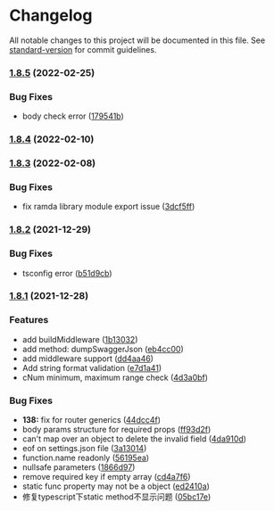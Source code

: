 # Changelog

All notable changes to this project will be documented in this file. See [standard-version](https://github.com/conventional-changelog/standard-version) for commit guidelines.

### [1.8.5](https://github.com/Cody2333/koa-swagger-decorator/compare/v1.8.4...v1.8.5) (2022-02-25)


### Bug Fixes

* body check error ([179541b](https://github.com/Cody2333/koa-swagger-decorator/commit/179541bf94223a5a42521bb283a43fd8192e35eb))

### [1.8.4](https://github.com/Cody2333/koa-swagger-decorator/compare/v1.8.3...v1.8.4) (2022-02-10)

### [1.8.3](https://github.com/Cody2333/koa-swagger-decorator/compare/v1.8.2...v1.8.3) (2022-02-08)


### Bug Fixes

* fix ramda library module export issue ([3dcf5ff](https://github.com/Cody2333/koa-swagger-decorator/commit/3dcf5ff1a096118bf9e6df6dcb2288ce909e580a))

### [1.8.2](https://github.com/Cody2333/koa-swagger-decorator/compare/v1.8.1...v1.8.2) (2021-12-29)


### Bug Fixes

* tsconfig error ([b51d9cb](https://github.com/Cody2333/koa-swagger-decorator/commit/b51d9cb820805ec8f9167a66d5a30605f4825a5f))

### [1.8.1](https://github.com/Cody2333/koa-swagger-decorator/compare/v1.6.4...v1.8.1) (2021-12-28)


### Features

* add buildMiddleware ([1b13032](https://github.com/Cody2333/koa-swagger-decorator/commit/1b130323271650ee5dfeee1b4df850e76c40bee9))
* add method: dumpSwaggerJson ([eb4cc00](https://github.com/Cody2333/koa-swagger-decorator/commit/eb4cc00e18a08a3181dcc9d7b38d910bb41d7b25))
* add middleware support ([dd4aa46](https://github.com/Cody2333/koa-swagger-decorator/commit/dd4aa46cc7cb7441b9483ef001778b479eb023e5))
* Add string format validation ([e7d1a41](https://github.com/Cody2333/koa-swagger-decorator/commit/e7d1a41d67b180503ed601deac7a898e3ca03c2c))
* cNum minimum, maximum range check ([4d3a0bf](https://github.com/Cody2333/koa-swagger-decorator/commit/4d3a0bf003be3f059b1ff25272d6eae54d9a9b74))


### Bug Fixes

* **138:** fix for router generics ([44dcc4f](https://github.com/Cody2333/koa-swagger-decorator/commit/44dcc4fbdc5022bdc682bc9c648a163cc42adaf4))
* body params structure for required props ([ff93d2f](https://github.com/Cody2333/koa-swagger-decorator/commit/ff93d2ffc3e2bcba930bb8178fb83697f9a22807))
* can't map over an object to delete the invalid field ([4da910d](https://github.com/Cody2333/koa-swagger-decorator/commit/4da910de1752999cce5bda29a2b641df72c9152c))
* eof on settings.json file ([3a13014](https://github.com/Cody2333/koa-swagger-decorator/commit/3a130142acb2d8d0133792eec17480b7caf2db21))
* function.name readonly ([56195ea](https://github.com/Cody2333/koa-swagger-decorator/commit/56195ea76f4e74a1b2bf19ecdf2b672cbd4d8526))
* nullsafe parameters ([1866d97](https://github.com/Cody2333/koa-swagger-decorator/commit/1866d97ac46ea4a10b6a7ec04fe9d915bdf0f450))
* remove required key if empty array ([cd4a7f6](https://github.com/Cody2333/koa-swagger-decorator/commit/cd4a7f6bd57068e81136492cf7cf0eda1bf82efd))
* static func property may not be a object ([ed2410a](https://github.com/Cody2333/koa-swagger-decorator/commit/ed2410a9643f254b16c07813c3655b7cd5cf950e))
* 修复typescript下static method不显示问题 ([05bc17e](https://github.com/Cody2333/koa-swagger-decorator/commit/05bc17e9191e33b5c750ebe6aefe1c8df4c4400e))
